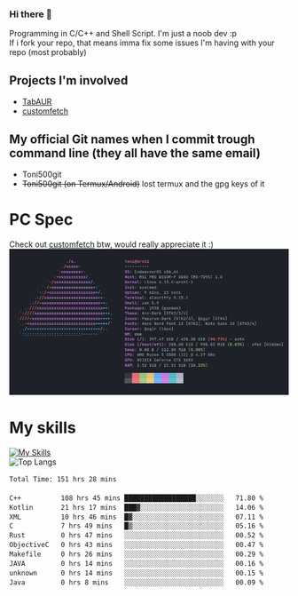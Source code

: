 ### Hi there 👋

Programming in C/C++ and Shell Script. I'm just a noob dev :p\
If i fork your repo, that means imma fix some issues I'm having with your repo (most probably)

## Projects I'm involved
 - [TabAUR](https://github.com/BurntRanch/TabAUR)
 - [customfetch](https://github.com/Toni500github/customfetch)

## My official Git names when I commit trough command line (they all have the same email)
* Toni500git
* ~~Toni500git (on Termux/Android)~~ lost termux and the gpg keys of it

# PC Spec
Check out [customfetch](https://github.com/Toni500github/customfetch) btw, would really appreciate it :)
![screenshot.png](https://github.com/Toni500github/customfetch/raw/main/screenshot.png)

# My skills
[![My Skills](https://skillicons.dev/icons?i=cpp,bash,androidstudio,arch,linux&theme=light)](https://skillicons.dev)\
![Top Langs](https://github-readme-stats.vercel.app/api/top-langs/?username=Toni500github&layout=compact)

<!--START_SECTION:waka-->

```txt
Total Time: 151 hrs 28 mins

C++          108 hrs 45 mins ██████████████████░░░░░░░   71.80 %
Kotlin       21 hrs 17 mins  ███▓░░░░░░░░░░░░░░░░░░░░░   14.06 %
XML          10 hrs 46 mins  █▓░░░░░░░░░░░░░░░░░░░░░░░   07.11 %
C            7 hrs 49 mins   █▒░░░░░░░░░░░░░░░░░░░░░░░   05.16 %
Rust         0 hrs 47 mins   ░░░░░░░░░░░░░░░░░░░░░░░░░   00.52 %
ObjectiveC   0 hrs 43 mins   ░░░░░░░░░░░░░░░░░░░░░░░░░   00.47 %
Makefile     0 hrs 26 mins   ░░░░░░░░░░░░░░░░░░░░░░░░░   00.29 %
JAVA         0 hrs 14 mins   ░░░░░░░░░░░░░░░░░░░░░░░░░   00.16 %
unknown      0 hrs 14 mins   ░░░░░░░░░░░░░░░░░░░░░░░░░   00.15 %
Java         0 hrs 8 mins    ░░░░░░░░░░░░░░░░░░░░░░░░░   00.09 %
```

<!--END_SECTION:waka-->
